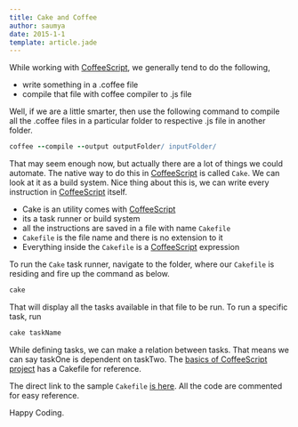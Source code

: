 ```yaml
---
title: Cake and Coffee
author: saumya
date: 2015-1-1
template: article.jade
---
```


While working with [CoffeeScript][1], we generally tend to do the following,
- write something in a .coffee file
- compile that file with coffee compiler to .js file         

Well, if we are a little smarter, then use the following command to compile all the .coffee files in a particular folder to respective .js file in another folder.

```coffeescript
coffee --compile --output outputFolder/ inputFolder/
```         

That may seem enough now, but actually there are a lot of things we could automate. The native way to do this in [CoffeeScript][1] is called `Cake`. We can look at it as a build system. Nice thing about this is, we can write every instruction in [CoffeeScript][1] itself.         

- Cake is an utility comes with [CoffeeScript][1]
- its a task runner or build system
- all the instructions are saved in a file with name `Cakefile`
- `Cakefile` is the file name and there is no extension to it
- Everything inside the `Cakefile` is a [CoffeeScript][1] expression         

To run the `Cake` task runner, navigate to the folder, where our `Cakefile` is residing and fire up the command as below.        

```coffeescript
cake
```        

That will display all the tasks available in that file to be run. To run a specific task, run

```coffeescript
cake taskName
```        

While defining tasks, we can make a relation between tasks. That means we can say taskOne is dependent on taskTwo. The [basics of CoffeeScript project][2] has a Cakefile for reference.        

The direct link to the sample `Cakefile` [is here][3]. All the code are commented for easy reference.       






Happy Coding.












[1]: http://coffeescript.org/#top
[2]: https://github.com/saumya/CoffeeScript101
[3]: https://github.com/saumya/CoffeeScript101/blob/master/Cakefile
[4]: http://coffeescript.org/#cake





